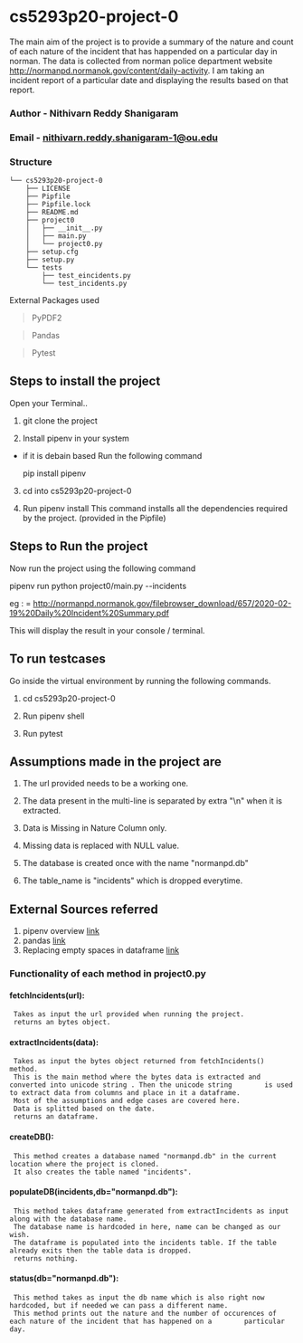 # cs5293p20-project-0

The main aim of the project is to provide a summary of the nature and count of each nature of the incident that has happended on a particular day in norman.
The data is collected from norman police department website http://normanpd.normanok.gov/content/daily-activity. I am taking an incident report of a particular date and displaying the results based on that report.

### Author - Nithivarn Reddy Shanigaram 

### Email - nithivarn.reddy.shanigaram-1@ou.edu

### Structure

```
└── cs5293p20-project-0
    ├── LICENSE
    ├── Pipfile
    ├── Pipfile.lock
    ├── README.md
    ├── project0
    │   ├── __init__.py
    │   ├── main.py
    │   └── project0.py
    ├── setup.cfg
    ├── setup.py
    └── tests
        ├── test_eincidents.py
        └── test_incidents.py
```

External Packages used 

> PyPDF2

> Pandas

> Pytest

## Steps to install the project

Open your Terminal..

1) git clone the project 

2) Install pipenv in your system 

  - if it is debain based
    Run the following command
    
    pip install pipenv
    
3) cd into cs5293p20-project-0

4) Run pipenv install
   This command installs all the dependencies required by the project. (provided in the Pipfile)

## Steps to Run the project

Now run the project using the following command

  pipenv run python project0/main.py --incidents <url>
  
  eg : <url> = http://normanpd.normanok.gov/filebrowser_download/657/2020-02-19%20Daily%20Incident%20Summary.pdf
  
This will display the result in your console / terminal.

## To run testcases 
Go inside the virtual environment by running the following commands.

1) cd cs5293p20-project-0

2) Run pipenv shell

3) Run pytest



## Assumptions made in the project are

1) The url provided needs to be a working one.

2) The data present in the multi-line is separated by extra "\n" when it is extracted.

3) Data is Missing in Nature Column only.

4) Missing data is replaced with NULL value.

5) The database is created once with the name "normanpd.db" 

6) The table_name is "incidents" which is dropped everytime.

## External Sources referred

1. pipenv overview [link](https://realpython.com/pipenv-guide/)
2. pandas [link](https://pandas.pydata.org/pandas-docs/stable/getting_started/10min.html)
3. Replacing empty spaces in dataframe [link](https://stackoverflow.com/questions/13445241/replacing-blank-values-white-space-with-nan-in-pandas)

### Functionality of each method in project0.py

#### fetchIncidents(url):
     Takes as input the url provided when running the project.
     returns an bytes object.
#### extractIncidents(data):
     Takes as input the bytes object returned from fetchIncidents() method.
     This is the main method where the bytes data is extracted and converted into unicode string . Then the unicode string        is used to extract data from columns and place in it a dataframe.
     Most of the assumptions and edge cases are covered here.
     Data is splitted based on the date.
     returns an dataframe.
#### createDB():
     This method creates a database named "normanpd.db" in the current location where the project is cloned.
     It also creates the table named "incidents".
#### populateDB(incidents,db="normanpd.db"):
     This method takes dataframe generated from extractIncidents as input along with the database name.
     The database name is hardcoded in here, name can be changed as our wish.
     The dataframe is populated into the incidents table. If the table already exits then the table data is dropped.
     returns nothing.
#### status(db="normanpd.db"):
     This method takes as input the db name which is also right now hardcoded, but if needed we can pass a different name.
     This method prints out the nature and the number of occurences of each nature of the incident that has happened on a        particular day.
    
